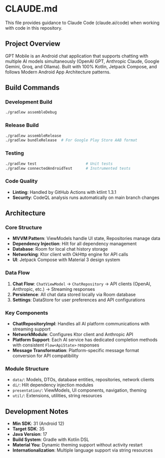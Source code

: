 # CLAUDE.md

This file provides guidance to Claude Code (claude.ai/code) when working with code in this repository.

## Project Overview

GPT Mobile is an Android chat application that supports chatting with multiple AI models simultaneously (OpenAI GPT, Anthropic Claude, Google Gemini, Groq, and Ollama). Built with 100% Kotlin, Jetpack Compose, and follows Modern Android App Architecture patterns.

## Build Commands

### Development Build
```bash
./gradlew assembleDebug
```

### Release Build
```bash
./gradlew assembleRelease
./gradlew bundleRelease  # For Google Play Store AAB format
```

### Testing
```bash
./gradlew test                      # Unit tests
./gradlew connectedAndroidTest      # Instrumented tests
```

### Code Quality
- **Linting**: Handled by GitHub Actions with ktlint 1.3.1
- **Security**: CodeQL analysis runs automatically on main branch changes

## Architecture

### Core Structure
- **MVVM Pattern**: ViewModels handle UI state, Repositories manage data
- **Dependency Injection**: Hilt for all dependency management
- **Database**: Room for local chat history storage
- **Networking**: Ktor client with OkHttp engine for API calls
- **UI**: Jetpack Compose with Material 3 design system

### Data Flow
1. **Chat Flow**: `ChatViewModel` → `ChatRepository` → API clients (OpenAI, Anthropic, etc.) → Streaming responses
2. **Persistence**: All chat data stored locally via Room database
3. **Settings**: DataStore for user preferences and API configurations

### Key Components
- **ChatRepositoryImpl**: Handles all AI platform communications with streaming support
- **NetworkModule**: Configures Ktor client and Anthropic API
- **Platform Support**: Each AI service has dedicated completion methods with consistent `Flow<ApiState>` responses
- **Message Transformation**: Platform-specific message format conversion for API compatibility

### Module Structure
- `data/`: Models, DTOs, database entities, repositories, network clients
- `di/`: Hilt dependency injection modules
- `presentation/`: ViewModels, UI components, navigation, theming
- `util/`: Extensions, utilities, string resources

## Development Notes

- **Min SDK**: 31 (Android 12)
- **Target SDK**: 35
- **Java Version**: 17
- **Build System**: Gradle with Kotlin DSL
- **Material You**: Dynamic theming support without activity restart
- **Internationalization**: Multiple language support via string resources